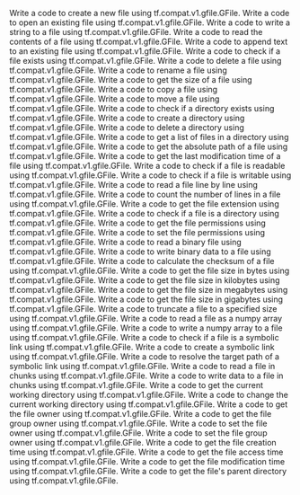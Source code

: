 Write a code to create a new file using tf.compat.v1.gfile.GFile.
Write a code to open an existing file using tf.compat.v1.gfile.GFile.
Write a code to write a string to a file using tf.compat.v1.gfile.GFile.
Write a code to read the contents of a file using tf.compat.v1.gfile.GFile.
Write a code to append text to an existing file using tf.compat.v1.gfile.GFile.
Write a code to check if a file exists using tf.compat.v1.gfile.GFile.
Write a code to delete a file using tf.compat.v1.gfile.GFile.
Write a code to rename a file using tf.compat.v1.gfile.GFile.
Write a code to get the size of a file using tf.compat.v1.gfile.GFile.
Write a code to copy a file using tf.compat.v1.gfile.GFile.
Write a code to move a file using tf.compat.v1.gfile.GFile.
Write a code to check if a directory exists using tf.compat.v1.gfile.GFile.
Write a code to create a directory using tf.compat.v1.gfile.GFile.
Write a code to delete a directory using tf.compat.v1.gfile.GFile.
Write a code to get a list of files in a directory using tf.compat.v1.gfile.GFile.
Write a code to get the absolute path of a file using tf.compat.v1.gfile.GFile.
Write a code to get the last modification time of a file using tf.compat.v1.gfile.GFile.
Write a code to check if a file is readable using tf.compat.v1.gfile.GFile.
Write a code to check if a file is writable using tf.compat.v1.gfile.GFile.
Write a code to read a file line by line using tf.compat.v1.gfile.GFile.
Write a code to count the number of lines in a file using tf.compat.v1.gfile.GFile.
Write a code to get the file extension using tf.compat.v1.gfile.GFile.
Write a code to check if a file is a directory using tf.compat.v1.gfile.GFile.
Write a code to get the file permissions using tf.compat.v1.gfile.GFile.
Write a code to set the file permissions using tf.compat.v1.gfile.GFile.
Write a code to read a binary file using tf.compat.v1.gfile.GFile.
Write a code to write binary data to a file using tf.compat.v1.gfile.GFile.
Write a code to calculate the checksum of a file using tf.compat.v1.gfile.GFile.
Write a code to get the file size in bytes using tf.compat.v1.gfile.GFile.
Write a code to get the file size in kilobytes using tf.compat.v1.gfile.GFile.
Write a code to get the file size in megabytes using tf.compat.v1.gfile.GFile.
Write a code to get the file size in gigabytes using tf.compat.v1.gfile.GFile.
Write a code to truncate a file to a specified size using tf.compat.v1.gfile.GFile.
Write a code to read a file as a numpy array using tf.compat.v1.gfile.GFile.
Write a code to write a numpy array to a file using tf.compat.v1.gfile.GFile.
Write a code to check if a file is a symbolic link using tf.compat.v1.gfile.GFile.
Write a code to create a symbolic link using tf.compat.v1.gfile.GFile.
Write a code to resolve the target path of a symbolic link using tf.compat.v1.gfile.GFile.
Write a code to read a file in chunks using tf.compat.v1.gfile.GFile.
Write a code to write data to a file in chunks using tf.compat.v1.gfile.GFile.
Write a code to get the current working directory using tf.compat.v1.gfile.GFile.
Write a code to change the current working directory using tf.compat.v1.gfile.GFile.
Write a code to get the file owner using tf.compat.v1.gfile.GFile.
Write a code to get the file group owner using tf.compat.v1.gfile.GFile.
Write a code to set the file owner using tf.compat.v1.gfile.GFile.
Write a code to set the file group owner using tf.compat.v1.gfile.GFile.
Write a code to get the file creation time using tf.compat.v1.gfile.GFile.
Write a code to get the file access time using tf.compat.v1.gfile.GFile.
Write a code to get the file modification time using tf.compat.v1.gfile.GFile.
Write a code to get the file's parent directory using tf.compat.v1.gfile.GFile.
